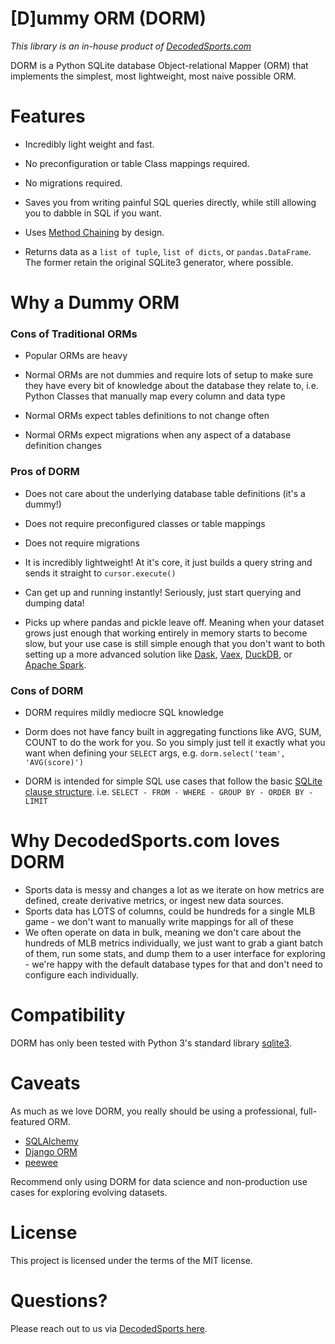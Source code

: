 # [D]ummy ORM (DORM)

<em>This library is an in-house product of [DecodedSports.com](https://www.decodedsports.com)</em>

DORM is a Python SQLite database Object-relational Mapper (ORM) that implements the simplest, most lightweight, most naive possible ORM.

# Features

- Incredibly light weight and fast.

- No preconfiguration or table Class mappings required.

- No migrations required.

- Saves you from writing painful SQL queries directly, while still allowing you to dabble in SQL if you want.

- Uses [Method Chaining](https://en.wikipedia.org/wiki/Method_chaining) by design.

- Returns data as a `list of tuple`, `list of dicts`, or `pandas.DataFrame`. The former retain the original SQLite3 generator, where possible.



# Why a Dummy ORM

### Cons of Traditional ORMs

- Popular ORMs are heavy

- Normal ORMs are not dummies and require lots of setup to make sure they have every bit of knowledge about the database they relate to, i.e. Python Classes that manually map every column and data type

- Normal ORMs expect tables definitions to not change often

- Normal ORMs expect migrations when any aspect of a database definition changes


### Pros of DORM

- Does not care about the underlying database table definitions (it's a dummy!)

- Does not require preconfigured classes or table mappings

- Does not require migrations

- It is incredibly lightweight! At it's core, it just builds a query string and sends it straight to `cursor.execute()`

- Can get up and running instantly! Seriously, just start querying and dumping data!

- Picks up where pandas and pickle leave off. Meaning when your dataset grows just enough that working entirely in memory starts to become slow, but your use case is still simple enough that you don't want to both setting up a more advanced solution like [Dask](https://www.dask.org/), [Vaex](https://vaex.io/), [DuckDB](https://duckdb.org/docs/clients/python/overview.html), or [Apache Spark](https://spark.apache.org/).

### Cons of DORM

- DORM requires mildly mediocre SQL knowledge

- Dorm does not have fancy built in aggregating functions like AVG, SUM, COUNT to do the work for you. So you simply just tell it exactly what you want when defining your `SELECT` args, e.g. `dorm.select('team', 'AVG(score)')`

- DORM is intended for simple SQL use cases that follow the basic [SQLite clause structure](https://www.sqlite.org/lang_select.html). i.e. `SELECT - FROM - WHERE - GROUP BY - ORDER BY - LIMIT`

# Why DecodedSports.com loves DORM

- Sports data is messy and changes a lot as we iterate on how metrics are defined, create derivative metrics, or ingest new data sources.
- Sports data has LOTS of columns, could be hundreds for a single MLB game - we don't want to manually write mappings for all of these
- We often operate on data in bulk, meaning we don't care about the hundreds of MLB metrics individually, we just want to grab a giant batch of them, run some stats, and dump them to a user interface for exploring - we're happy with the default database types for that and don't need to configure each individually.

# Compatibility

DORM has only been tested with Python 3's standard library [sqlite3](https://docs.python.org/3/library/sqlite3.html).

# Caveats

As much as we love DORM, you really should be using a professional, full-featured ORM.

- [SQLAlchemy](https://www.sqlalchemy.org/)
- [Django ORM](https://docs.djangoproject.com/en/5.1/topics/db/queries/)
- [peewee](https://docs.peewee-orm.com/en/latest/)

Recommend only using DORM for data science and non-production use cases for exploring evolving datasets.

# License

This project is licensed under the terms of the MIT license.

# Questions?
Please reach out to us via [DecodedSports here](https://www.decodedsports.com/contact).
